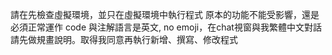 請在先檢查虛擬環境，並只在虛擬環境中執行程式
原本的功能不能受影響，還是必須正常運作
code 與注解語言是英文, no emoji，在chat視窗與我繁體中文對話
請先做規畫說明。取得我同意再執行新增、撰寫、修改程式